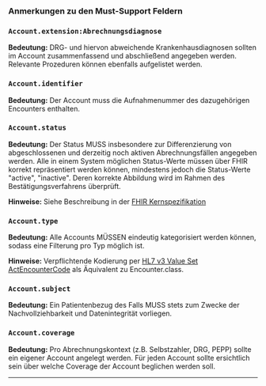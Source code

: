 ### Anmerkungen zu den Must-Support Feldern

### `Account.extension:Abrechnungsdiagnose`

**Bedeutung:** DRG- und hiervon abweichende Krankenhausdiagnosen sollten im Account zusammenfassend und abschließend angegeben werden. Relevante Prozeduren können ebenfalls aufgelistet werden.

### `Account.identifier`

**Bedeutung:** Der Account muss die Aufnahmenummer des dazugehörigen Encounters enthalten.

### `Account.status`

**Bedeutung:** Der Status MUSS insbesondere zur Differenzierung von abgeschlossenen und derzeitig noch aktiven Abrechnungsfällen angegeben werden. Alle in einem System möglichen Status-Werte müssen über FHIR korrekt repräsentiert werden können, mindestens jedoch die Status-Werte "active", "inactive". Deren korrekte Abbildung wird im Rahmen des Bestätigungsverfahrens überprüft.

**Hinweise:** Siehe Beschreibung in der [FHIR Kernspezifikation](https://hl7.org/fhir/R4/account-definitions.html#Account.status)

### `Account.type`

**Bedeutung:** Alle Accounts MÜSSEN eindeutig kategorisiert werden können, sodass eine Filterung pro Typ möglich ist.

**Hinweise:** Verpflichtende Kodierung per [HL7 v3 Value Set ActEncounterCode](https://hl7.org/fhir/R4/v3/ActEncounterCode/vs.html) als Äquivalent zu Encounter.class. 

### `Account.subject`

**Bedeutung:** Ein Patientenbezug des Falls MUSS stets zum Zwecke der Nachvollziehbarkeit und Datenintegrität vorliegen.

### `Account.coverage`

**Bedeutung:** Pro Abrechnungskontext (z.B. Selbstzahler, DRG, PEPP) sollte ein eigener Account angelegt werden. Für jeden Account sollte ersichtlich sein über welche Coverage der Account beglichen werden soll.

---
